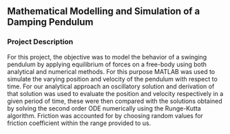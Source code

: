 ## Mathematical Modelling and Simulation of a Damping Pendulum

### Project Description

For this project, the objective was to model the behavior of a swinging pendulum by applying equilibrium of forces on a free-body using both analytical 
and numerical methods. For this purpose MATLAB was used to simulate the varying position and velocity of the pendulum with respect to time. For our 
analytical approach an oscillatory solution and derivation of that solution was used to evaluate the position and velocity respectively in a 
given period of time, these were then compared with the solutions obtained by solving the second order ODE numerically using the 
Runge-Kutta algorithm. Friction was accounted for by choosing random values for friction coefficient within the range provided to us.
